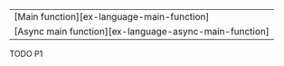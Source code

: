 ||
|--------|
| [Main function][ex-language-main-function] |
| [Async main function][ex-language-async-main-function] |

<div class="hidden">
TODO P1
</div>
